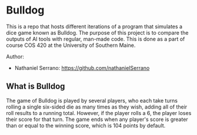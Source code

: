 # Bulldog

This is a repo that hosts different iterations of a program that simulates a dice game known as Bulldog. The purpose of this project is to compare the outputs of AI tools with regular, man-made code. This is done as a part of course COS 420 at the University of Southern Maine.

Author:
 * Nathaniel Serrano: https://github.com/nathanielSerrano

## What is Bulldog
The game of Bulldog is played by several players, who each take turns rolling a single six-sided die as many times as they wish, adding all of their roll results to a running total.
However, if the player rolls a 6, the player loses their score for that turn. The game ends when any player's score is greater than or equal to the winning score, which is 104 points by default.
